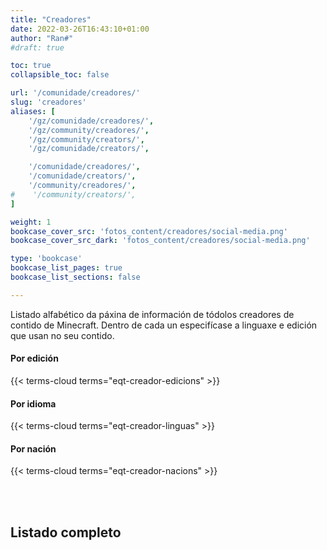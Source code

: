 ```yaml
---
title: "Creadores"
date: 2022-03-26T16:43:10+01:00
author: "Ran#"
#draft: true

toc: true
collapsible_toc: false

url: '/comunidade/creadores/'
slug: 'creadores'
aliases: [
    '/gz/comunidade/creadores/',
    '/gz/community/creadores/',
    '/gz/community/creators/',
    '/gz/comunidade/creators/',

    '/comunidade/creadores/',
    '/comunidade/creators/',
    '/community/creadores/',
#    '/community/creators/',
]

weight: 1
bookcase_cover_src: 'fotos_content/creadores/social-media.png'
bookcase_cover_src_dark: 'fotos_content/creadores/social-media.png'

type: 'bookcase'
bookcase_list_pages: true
bookcase_list_sections: false

---
```


Listado alfabético da páxina de información de tódolos creadores de contido de Minecraft.
Dentro de cada un especifícase a linguaxe e edición que usan no seu contido.

#### Por edición
{{< terms-cloud terms="eqt-creador-edicions" >}}

#### Por idioma
{{< terms-cloud terms="eqt-creador-linguas" >}}

#### Por nación
{{< terms-cloud terms="eqt-creador-nacions" >}}

<br>
<br>

## Listado completo
